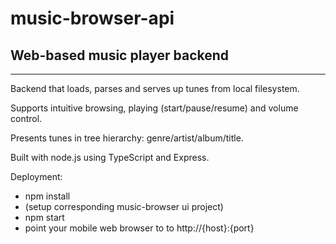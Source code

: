 # music-browser-api
## Web-based music player backend
---
Backend that loads, parses and serves up tunes from local filesystem.

Supports intuitive browsing, playing (start/pause/resume) and volume control.

Presents tunes in tree hierarchy: genre/artist/album/title.

Built with node.js using TypeScript and Express.

Deployment:
* npm install
* (setup corresponding music-browser ui project)
* npm start
* point your mobile web browser to to http://{host}:{port}